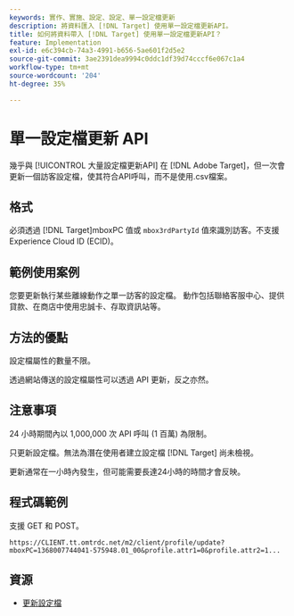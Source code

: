 ```yaml
---
keywords: 實作、實施、設定、設定、單一設定檔更新
description: 將資料匯入 [!DNL Target] 使用單一設定檔更新API。
title: 如何將資料帶入 [!DNL Target] 使用單一設定檔更新API？
feature: Implementation
exl-id: e6c394cb-74a3-4991-b656-5ae601f2d5e2
source-git-commit: 3ae2391dea9994c0ddc1df39d74cccf6e067c1a4
workflow-type: tm+mt
source-wordcount: '204'
ht-degree: 35%

---
```


# 單一設定檔更新 API

幾乎與 [!UICONTROL 大量設定檔更新API] 在 [!DNL Adobe Target]，但一次會更新一個訪客設定檔，使其符合API呼叫，而不是使用.csv檔案。

## 格式

必須透過 [!DNL Target]mboxPC 值或 `mbox3rdPartyId` 值來識別訪客。不支援 Experience Cloud ID (ECID)。

## 範例使用案例

您要更新執行某些離線動作之單一訪客的設定檔。 動作包括聯絡客服中心、提供貸款、在商店中使用忠誠卡、存取資訊站等。

## 方法的優點

設定檔屬性的數量不限。

透過網站傳送的設定檔屬性可以透過 API 更新，反之亦然。

## 注意事項

24 小時期間內以 1,000,000 次 API 呼叫 (1 百萬) 為限制。

只更新設定檔。無法為潛在使用者建立設定檔 [!DNL Target] 尚未檢視。

更新通常在一小時內發生，但可能需要長達24小時的時間才會反映。

## 程式碼範例

支援 GET 和 POST。

```
https://CLIENT.tt.omtrdc.net/m2/client/profile/update?mboxPC=1368007744041-575948.01_00&profile.attr1=0&profile.attr2=1...
```

## 資源

* [更新設定檔](https://developers.adobetarget.com/api/#updating-profiles)
